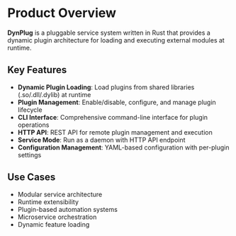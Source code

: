 # Product Overview

**DynPlug** is a pluggable service system written in Rust that provides a dynamic plugin architecture for loading and executing external modules at runtime.

## Key Features

- **Dynamic Plugin Loading**: Load plugins from shared libraries (.so/.dll/.dylib) at runtime
- **Plugin Management**: Enable/disable, configure, and manage plugin lifecycle
- **CLI Interface**: Comprehensive command-line interface for plugin operations
- **HTTP API**: REST API for remote plugin management and execution
- **Service Mode**: Run as a daemon with HTTP API endpoint
- **Configuration Management**: YAML-based configuration with per-plugin settings

## Use Cases

- Modular service architecture
- Runtime extensibility
- Plugin-based automation systems
- Microservice orchestration
- Dynamic feature loading